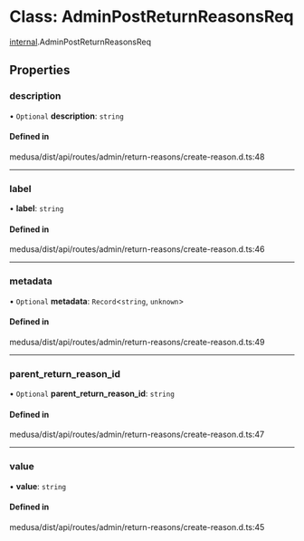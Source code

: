 # Class: AdminPostReturnReasonsReq

[internal](../modules/internal-18.md).AdminPostReturnReasonsReq

## Properties

### description

• `Optional` **description**: `string`

#### Defined in

medusa/dist/api/routes/admin/return-reasons/create-reason.d.ts:48

___

### label

• **label**: `string`

#### Defined in

medusa/dist/api/routes/admin/return-reasons/create-reason.d.ts:46

___

### metadata

• `Optional` **metadata**: `Record`<`string`, `unknown`\>

#### Defined in

medusa/dist/api/routes/admin/return-reasons/create-reason.d.ts:49

___

### parent\_return\_reason\_id

• `Optional` **parent\_return\_reason\_id**: `string`

#### Defined in

medusa/dist/api/routes/admin/return-reasons/create-reason.d.ts:47

___

### value

• **value**: `string`

#### Defined in

medusa/dist/api/routes/admin/return-reasons/create-reason.d.ts:45
